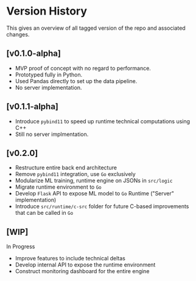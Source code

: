 # Version History

This gives an overview of all tagged version of the repo and associated changes.

## [v0.1.0-alpha]
- MVP proof of concept with no regard to performance.
- Prototyped fully in Python.
- Used Pandas directly to set up the data pipeline.
- No server implementation.

## [v0.1.1-alpha] 
- Introduce `pybind11` to speed up runtime technical computations using C++
- Still no server implmentation.

## [v0.2.0]
- Restructure entire back end architecture
- Remove `pybind11` integration, use `Go` exclusively
- Modularize ML training, runtime engine on JSONs in `src/logic`
- Migrate runtime environment to `Go`
- Develop `Flask` API to expose ML model to `Go` Runtime ("Server" implementation)
- Introduce `src/runtime/c-src` folder for future C-based improvements that can be called in `Go`

## [WIP]
In Progress<br>
- Improve features to include technical deltas
- Develop internal API to expose the runtime environment 
- Construct monitoring dashboard for the entire engine
